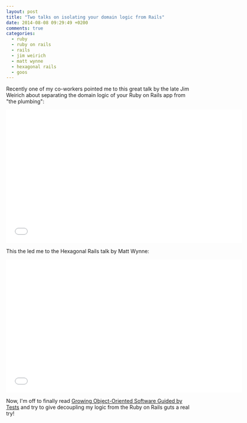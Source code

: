 ```yaml
---
layout: post
title: "Two talks on isolating your domain logic from Rails"
date: 2014-08-08 09:29:49 +0200
comments: true
categories:
  - ruby
  - ruby on rails
  - rails
  - jim weirich
  - matt wynne
  - hexagonal rails
  - goos
---
```


Recently one of my co-workers pointed me to this great talk by the
late Jim Weirich about separating the domain logic of your Ruby on
Rails app from "the plumbing":

<iframe width="640" height="360"
src="//www.youtube-nocookie.com/embed/tg5RFeSfBM4?rel=0"
frameborder="0" allowfullscreen></iframe>

This the led me to the Hexagonal Rails talk by Matt Wynne:

<iframe width="640" height="360"
src="//www.youtube-nocookie.com/embed/CGN4RFkhH2M?rel=0"
frameborder="0" allowfullscreen></iframe>

Now, I'm off to finally read
[Growing Object-Oriented Software Guided by Tests](http://www.growing-object-oriented-software.com/)
and try to give decoupling my logic from the Ruby on Rails guts a real try!
